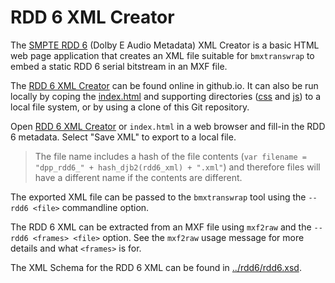 # RDD 6 XML Creator

The [SMPTE RDD 6](https://ieeexplore.ieee.org/document/7290141) (Dolby E Audio Metadata) XML Creator is a basic HTML web page application that creates an XML file suitable for `bmxtranswrap` to embed a static RDD 6 serial bitstream in an MXF file.

The [RDD 6 XML Creator](https://bbc.github.io/bmx/meta/rdd6_xml_creator/) can be found online in github.io. It can also be run locally by coping the [index.html](./index.html) and supporting directories ([css](./css) and [js](./js)) to a local file system, or by using a clone of this Git repository.

Open [RDD 6 XML Creator](https://bbc.github.io/bmx/meta/rdd6_xml_creator/) or `index.html` in a web browser and fill-in the RDD 6 metadata. Select "Save XML" to export to a local file.

>The file name includes a hash of the file contents (`var filename = "dpp_rdd6_" + hash_djb2(rdd6_xml) + ".xml"`) and therefore files will have a different name if the contents are different.

The exported XML file can be passed to the `bmxtranswrap` tool using the `--rdd6 <file>` commandline option.

The RDD 6 XML can be extracted from an MXF file using `mxf2raw` and the `--rdd6 <frames> <file>` option. See the `mxf2raw` usage message for more details and what `<frames>` is for.

The XML Schema for the RDD 6 XML can be found in [../rdd6/rdd6.xsd](../rdd6/rdd6.xsd).